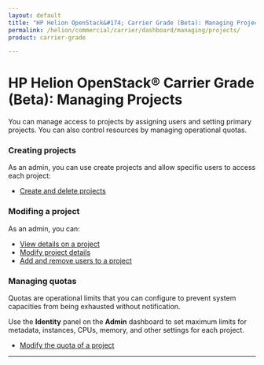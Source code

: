 ```yaml
---
layout: default
title: "HP Helion OpenStack&#174; Carrier Grade (Beta): Managing Projects"
permalink: /helion/commercial/carrier/dashboard/managing/projects/
product: carrier-grade

---
```

<!--UNDER REVISION-->

<script>

function PageRefresh {
onLoad="window.refresh"
}

PageRefresh();

</script>

<!-- <p style="font-size: small;"> <a href="/helion/commercial/carrier/ga1/install/">&#9664; PREV</a> | <a href="/helion/commercial/carrier/ga1/install-overview/">&#9650; UP</a> | <a href="/helion/commercial/carrier/ga1/">NEXT &#9654;</a></p> -->

# HP Helion OpenStack&#174; Carrier Grade (Beta): Managing Projects #

You can manage access to projects by assigning users and setting primary projects. You can also control resources by managing operational quotas.

### Creating projects

As an admin, you can use create projects and allow specific users to access each project:

* [Create and delete projects](/helion/commercial/carrier/dashboard/managing/projects/creating/)

### Modifing a project

As an admin, you can:

* [View details on a project](/helion/commercial/carrier/dashboard/managing/projects/viewing/)
* [Modify project details](/helion/commercial/carrier/dashboard/managing/projects/edit/)
* [Add and remove users to a project](/helion/commercial/carrier/dashboard/managing/projects/users/)

### Managing quotas 

Quotas are operational limits that you can configure to prevent system capacities from being exhausted without notification. 

Use the **Identity** panel on the **Admin** dashboard to set maximum limits for metadata, instances, CPUs, memory, and other settings for each project.

* [Modify the quota of a project](/helion/commercial/carrier/dashboard/managing/projects/quotas/)

----
